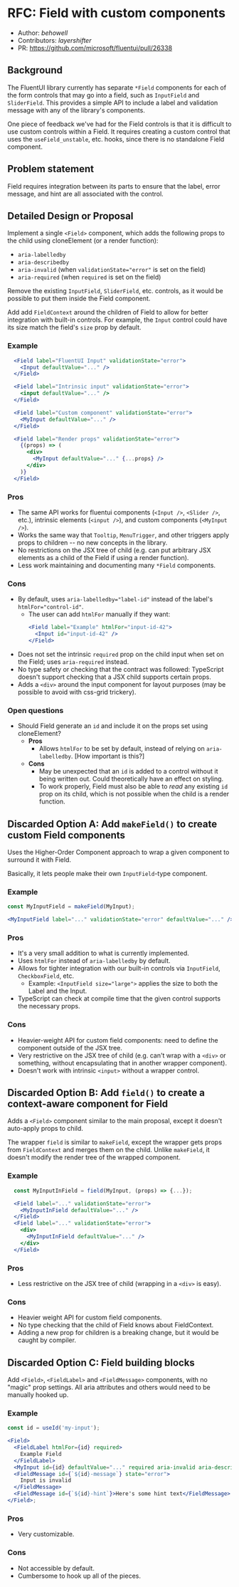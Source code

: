 # RFC: Field with custom components

- Author: _behowell_
- Contributors: _layershifter_
- PR: https://github.com/microsoft/fluentui/pull/26338

## Background

The FluentUI library currently has separate `*Field` components for each of the form controls that may go into a field, such as `InputField` and `SliderField`. This provides a simple API to include a label and validation message with any of the library's components.

One piece of feedback we've had for the Field controls is that it is difficult to use custom controls within a Field. It requires creating a custom control that uses the `useField_unstable`, etc. hooks, since there is no standalone Field component.

## Problem statement

Field requires integration between its parts to ensure that the label, error message, and hint are all associated with the control.

## Detailed Design or Proposal

Implement a single `<Field>` component, which adds the following props to the child using cloneElement (or a render function):

- `aria-labelledby`
- `aria-describedby`
- `aria-invalid` (when `validationState="error"` is set on the field)
- `aria-required` (when `required` is set on the field)

Remove the existing `InputField`, `SliderField`, etc. controls, as it would be possible to put them inside the Field component.

Add add `FieldContext` around the children of Field to allow for better integration with built-in controls. For example, the `Input` control could have its size match the field's `size` prop by default.

### Example

```jsx
  <Field label="FluentUI Input" validationState="error">
    <Input defaultValue="..." />
  </Field>

  <Field label="Intrinsic input" validationState="error">
    <input defaultValue="..." />
  </Field>

  <Field label="Custom component" validationState="error">
    <MyInput defaultValue="..." />
  </Field>

  <Field label="Render props" validationState="error">
    {(props) => (
      <div>
        <MyInput defaultValue="..." {...props} />
      </div>
    )}
  </Field>
```

### Pros

- The same API works for fluentui components (`<Input />`, `<Slider />`, etc.), intrinsic elements (`<input />`), and custom components (`<MyInput />`).
- Works the same way that `Tooltip`, `MenuTrigger`, and other triggers apply props to children -- no new concepts in the library.
- No restrictions on the JSX tree of child (e.g. can put arbitrary JSX elements as a child of the Field if using a render function).
- Less work maintaining and documenting many `*Field` components.

### Cons

- By default, uses `aria-labelledby="label-id"` instead of the label's `htmlFor="control-id"`.
  - The user can add `htmlFor` manually if they want:
    ```jsx
    <Field label="Example" htmlFor="input-id-42">
      <Input id="input-id-42" />
    </Field>
    ```
- Does not set the intrinsic `required` prop on the child input when set on the Field; uses `aria-required` instead.
- No type safety or checking that the contract was followed: TypeScript doesn't support checking that a JSX child supports certain props.
- Adds a `<div>` around the input component for layout purposes (may be possible to avoid with css-grid trickery).

### Open questions

- Should Field generate an `id` and include it on the props set using cloneElement?
  - **Pros**
    - Allows `htmlFor` to be set by default, instead of relying on `aria-labelledby`. [How important is this?]
  - **Cons**
    - May be unexpected that an `id` is added to a control without it being written out. Could theoretically have an effect on styling.
    - To work properly, Field must also be able to _read_ any existing `id` prop on its child, which is not possible when the child is a render function.

## Discarded Option A: Add `makeField()` to create custom Field components

Uses the Higher-Order Component approach to wrap a given component to surround it with Field.

Basically, it lets people make their own `InputField`-type component.

### Example

```jsx
const MyInputField = makeField(MyInput);

<MyInputField label="..." validationState="error" defaultValue="..." />;
```

### Pros

- It's a very small addition to what is currently implemented.
- Uses `htmlFor` instead of `aria-labelledby` by default.
- Allows for tighter integration with our built-in controls via `InputField`, `CheckboxField`, etc.
  - Example: `<InputField size="large">` applies the size to both the Label and the Input.
- TypeScript can check at compile time that the given control supports the necessary props.

### Cons

- Heavier-weight API for custom field components: need to define the component outside of the JSX tree.
- Very restrictive on the JSX tree of child (e.g. can't wrap with a `<div>` or something, without encapsulating that in another wrapper component).
- Doesn't work with intrinsic `<input>` without a wrapper control.

## Discarded Option B: Add `field()` to create a context-aware component for Field

Adds a `<Field>` component similar to the main proposal, except it doesn't auto-apply props to child.

The wrapper `field` is similar to `makeField`, except the wrapper gets props from `FieldContext` and merges them on the child. Unlike `makeField`, it doesn't modify the render tree of the wrapped component.

### Example

```jsx
  const MyInputInField = field(MyInput, (props) => {...});

  <Field label="..." validationState="error">
    <MyInputInField defaultValue="..." />
  </Field>
  <Field label="..." validationState="error">
    <div>
      <MyInputInField defaultValue="..." />
    </div>
  </Field>
```

### Pros

- Less restrictive on the JSX tree of child (wrapping in a `<div>` is easy).

### Cons

- Heavier weight API for custom field components.
- No type checking that the child of Field knows about FieldContext.
- Adding a new prop for children is a breaking change, but it would be caught by compiler.

## Discarded Option C: Field building blocks

Add `<Field>`, `<FieldLabel>` and `<FieldMessage>` components, with no "magic" prop settings. All aria attributes and others would need to be manually hooked up.

### Example

```jsx
const id = useId('my-input');

<Field>
  <FieldLabel htmlFor={id} required>
    Example Field
  </FieldLabel>
  <MyInput id={id} defaultValue="..." required aria-invalid aria-describedby={`${id}-message ${id}-hint`} />
  <FieldMessage id={`${id}-message`} state="error">
    Input is invalid
  </FieldMessage>
  <FieldMessage id={`${id}-hint`}>Here's some hint text</FieldMessage>
</Field>;
```

### Pros

- Very customizable.

### Cons

- Not accessible by default.
- Cumbersome to hook up all of the pieces.
